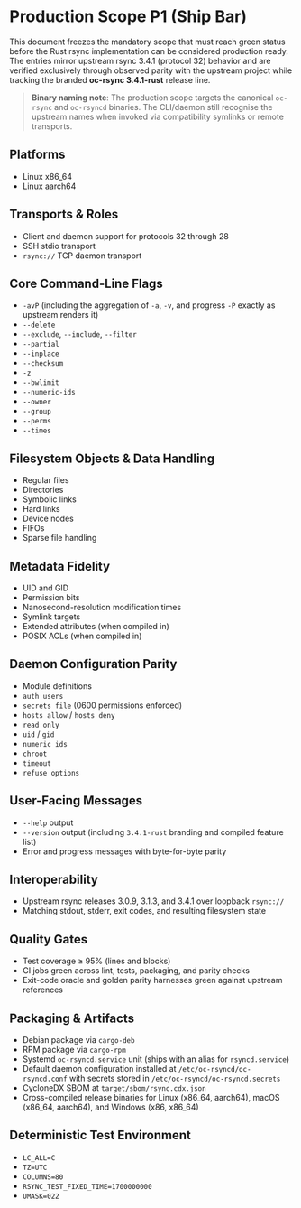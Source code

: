 # Production Scope P1 (Ship Bar)

This document freezes the mandatory scope that must reach green status before the Rust rsync implementation can be considered production ready. The entries mirror upstream rsync 3.4.1 (protocol 32) behavior and are verified exclusively through observed parity with the upstream project while tracking the branded **oc-rsync 3.4.1-rust** release line.

> **Binary naming note**: The production scope targets the canonical
> `oc-rsync` and `oc-rsyncd` binaries. The CLI/daemon still recognise the
> upstream names when invoked via compatibility symlinks or remote transports.

## Platforms
- Linux x86_64
- Linux aarch64

## Transports & Roles
- Client and daemon support for protocols 32 through 28
- SSH stdio transport
- `rsync://` TCP daemon transport

## Core Command-Line Flags
- `-avP` (including the aggregation of `-a`, `-v`, and progress `-P` exactly as upstream renders it)
- `--delete`
- `--exclude`, `--include`, `--filter`
- `--partial`
- `--inplace`
- `--checksum`
- `-z`
- `--bwlimit`
- `--numeric-ids`
- `--owner`
- `--group`
- `--perms`
- `--times`

## Filesystem Objects & Data Handling
- Regular files
- Directories
- Symbolic links
- Hard links
- Device nodes
- FIFOs
- Sparse file handling

## Metadata Fidelity
- UID and GID
- Permission bits
- Nanosecond-resolution modification times
- Symlink targets
- Extended attributes (when compiled in)
- POSIX ACLs (when compiled in)

## Daemon Configuration Parity
- Module definitions
- `auth users`
- `secrets file` (0600 permissions enforced)
- `hosts allow` / `hosts deny`
- `read only`
- `uid` / `gid`
- `numeric ids`
- `chroot`
- `timeout`
- `refuse options`

## User-Facing Messages
- `--help` output
- `--version` output (including `3.4.1-rust` branding and compiled feature list)
- Error and progress messages with byte-for-byte parity

## Interoperability
- Upstream rsync releases 3.0.9, 3.1.3, and 3.4.1 over loopback `rsync://`
- Matching stdout, stderr, exit codes, and resulting filesystem state

## Quality Gates
- Test coverage ≥ 95% (lines and blocks)
- CI jobs green across lint, tests, packaging, and parity checks
- Exit-code oracle and golden parity harnesses green against upstream references

## Packaging & Artifacts
- Debian package via `cargo-deb`
- RPM package via `cargo-rpm`
- Systemd `oc-rsyncd.service` unit (ships with an alias for `rsyncd.service`)
- Default daemon configuration installed at `/etc/oc-rsyncd/oc-rsyncd.conf` with secrets stored in `/etc/oc-rsyncd/oc-rsyncd.secrets`
- CycloneDX SBOM at `target/sbom/rsync.cdx.json`
- Cross-compiled release binaries for Linux (x86_64, aarch64), macOS (x86_64, aarch64), and Windows (x86, x86_64)

## Deterministic Test Environment
- `LC_ALL=C`
- `TZ=UTC`
- `COLUMNS=80`
- `RSYNC_TEST_FIXED_TIME=1700000000`
- `UMASK=022`

